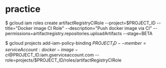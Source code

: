 # practice

$ gcloud iam roles create artifactRegistryCIRole --project=$PROJECT_ID --title="Docker image CI Role" --description="Push docker image via CI" --permissions=artifactregistry.repositories.uploadArtifacts --stage=BETA

$ gcloud projects add-iam-policy-binding $PROJECT_ID --member=serviceAccount:docker-image-ci@$PROJECT_ID.iam.gserviceaccount.com --role=projects/$PROJECT_ID/roles/artifactRegistryCIRole
